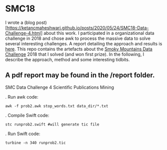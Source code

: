 # SMC18

I wrote a (blog post)[https://ketancmaheshwari.github.io/posts/2020/05/24/SMC18-Data-Challenge-4.html] about this work.
I participated in a organizational data challenge in 2018 and chose awk to process the massive data to solve several interesting challenges. A report detailing the approach and results is [here](https://github.com/ketancmaheshwari/SMC18/blob/master/report/SMC18_DataChallenge4.pdf).
 This repo contains the artefacts about the [Smoky Mountains Data Challenge](https://smc-datachallenge.ornl.gov) 2018 that I solved (and won first prize). In the following, I describe the approach, method and some interesting tidbits.

## A pdf report may be found in the /report folder.

SMC Data Challenge 4 Scientific Publications Mining

. Run awk code:

`awk -f prob2.awk stop_words.txt data_dir/*.txt`

. Compile Swift code:

`stc runprob2.swift #will generate tic file`

. Run Swift code:

`turbine -n 340 runprob2.tic`
